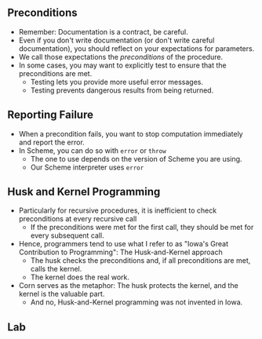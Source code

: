 Preconditions
-------------

* Remember: Documentation is a contract, be careful.
* Even if you don't write documentation (or don't write
  careful documentation), you should reflect on your expectations
  for parameters.
* We call those expectations the *preconditions*
  of the procedure.
* In some cases, you may want to explicitly test to ensure that the
  preconditions are met.
    * Testing lets you provide more useful error messages.
    * Testing prevents dangerous results from being returned.

Reporting Failure
-----------------

* When a precondition fails, you want to stop computation immediately
  and report the error.
* In Scheme, you can do so with `error` or `throw`
    * The one to use depends on the version of Scheme you are using.
    * Our Scheme interpreter uses `error`

Husk and Kernel Programming
---------------------------

* Particularly for recursive procedures, it is inefficient to check
  preconditions at every recursive call
    * If the preconditions were met for the first call, they should be
      met for every subsequent call.
* Hence, programmers tend to use what I refer to as "Iowa's Great
  Contribution to Programming": The Husk-and-Kernel approach
    * The husk checks the preconditions and, if all preconditions are met,
      calls the kernel.
    * The kernel does the real work.
* Corn serves as the metaphor: The husk protects the kernel, and the
  kernel is the valuable part.
    * And no, Husk-and-Kernel programming was not invented in Iowa.

Lab
---
